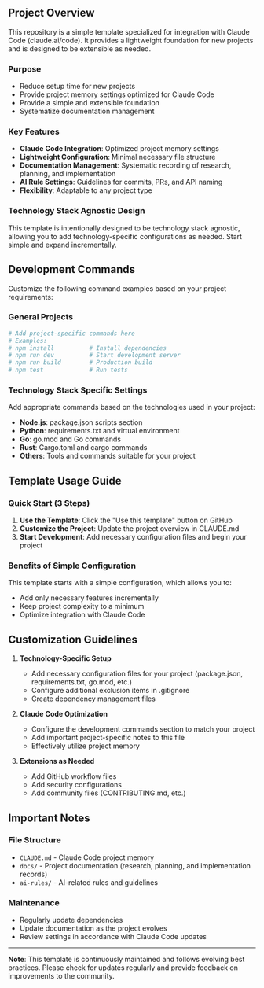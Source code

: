 ## Project Overview

This repository is a simple template specialized for integration with Claude Code (claude.ai/code). It provides a lightweight foundation for new projects and is designed to be extensible as needed.

### Purpose
- Reduce setup time for new projects
- Provide project memory settings optimized for Claude Code
- Provide a simple and extensible foundation
- Systematize documentation management

### Key Features
- **Claude Code Integration**: Optimized project memory settings
- **Lightweight Configuration**: Minimal necessary file structure
- **Documentation Management**: Systematic recording of research, planning, and implementation
- **AI Rule Settings**: Guidelines for commits, PRs, and API naming
- **Flexibility**: Adaptable to any project type

### Technology Stack Agnostic Design
This template is intentionally designed to be technology stack agnostic, allowing you to add technology-specific configurations as needed. Start simple and expand incrementally.

## Development Commands

Customize the following command examples based on your project requirements:

### General Projects
```bash
# Add project-specific commands here
# Examples:
# npm install          # Install dependencies
# npm run dev          # Start development server
# npm run build        # Production build
# npm test             # Run tests
```

### Technology Stack Specific Settings
Add appropriate commands based on the technologies used in your project:

- **Node.js**: package.json scripts section
- **Python**: requirements.txt and virtual environment
- **Go**: go.mod and Go commands
- **Rust**: Cargo.toml and cargo commands
- **Others**: Tools and commands suitable for your project

## Template Usage Guide

### Quick Start (3 Steps)

1. **Use the Template**: Click the "Use this template" button on GitHub
2. **Customize the Project**: Update the project overview in CLAUDE.md
3. **Start Development**: Add necessary configuration files and begin your project

### Benefits of Simple Configuration

This template starts with a simple configuration, which allows you to:
- Add only necessary features incrementally
- Keep project complexity to a minimum
- Optimize integration with Claude Code

## Customization Guidelines

1. **Technology-Specific Setup**
   - Add necessary configuration files for your project (package.json, requirements.txt, go.mod, etc.)
   - Configure additional exclusion items in .gitignore
   - Create dependency management files

2. **Claude Code Optimization**
   - Configure the development commands section to match your project
   - Add important project-specific notes to this file
   - Effectively utilize project memory

3. **Extensions as Needed**
   - Add GitHub workflow files
   - Add security configurations
   - Add community files (CONTRIBUTING.md, etc.)

## Important Notes

### File Structure

- `CLAUDE.md` - Claude Code project memory
- `docs/` - Project documentation (research, planning, and implementation records)
- `ai-rules/` - AI-related rules and guidelines

### Maintenance

- Regularly update dependencies
- Update documentation as the project evolves
- Review settings in accordance with Claude Code updates

---

**Note**: This template is continuously maintained and follows evolving best practices. Please check for updates regularly and provide feedback on improvements to the community.
